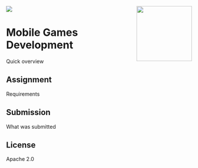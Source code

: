 <img src='preview.gif' />

<img src='game/data/img/icon.ico' width='150' height='150' align='right' />

# Mobile Games Development

Quick overview
 
## Assignment

Requirements

## Submission

What was submitted

## License

Apache 2.0